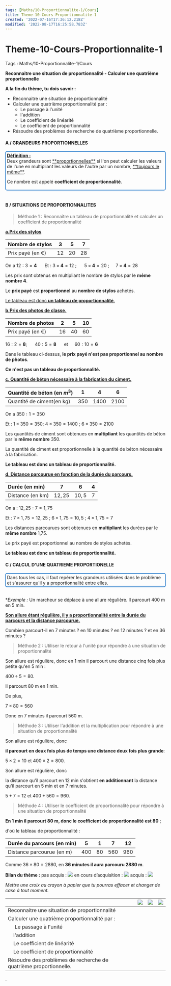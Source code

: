 ```yaml
---
tags: [Maths/10-Proportionnalite-1/Cours]
title: Theme-10-Cours-Proportionnalite-1
created: '2022-07-16T17:36:12.218Z'
modified: '2022-08-17T16:25:58.783Z'
---
```


# Theme-10-Cours-Proportionnalite-1

Tags : Maths/10-Proportionnalite-1/Cours


**Reconnaitre une situation de proportionnalité - Calculer une quatrième proportionnelle**



**A la fin du thème, tu dois savoir :**

* Reconnaitre une situation de proportionnalité
* Calculer une quatrième proportionnalité par :
     * Le passage à l'unité 
     * l'addition
     * Le coefficient de linéarité 
     * Le coefficient de proportionnalité
* Résoudre des problèmes de recherche de quatrième proportionnelle.

#### A / GRANDEURS PROPORTIONNELLES

<div style="border-radius: 5px; border: 2px solid#1c75c8; padding: 3px;">
<strong><u>Définition :</u></strong><br>
<markdown>
Deux grandeurs sont <u>**proportionnelles**</u> si l'on peut calculer les valeurs de l'une en multipliant les valeurs de l'autre par un nombre, <u>**toujours le même**</u>.

Ce nombre est appelé **coefficient de proportionnalité**.
</markdown>
</div><br>



#### B / SITUATIONS DE PROPORTIONNALITES

>Méthode 1 : Reconnaître un tableau de proportionnalité et calculer un coefficient de proportionnalité

<u>**a.Prix des stylos**</u>

|  Nombre de stylos  | $3$   | $5$  |  $7$|
|:------------------|:----:| :----:|:----:|
|  Prix payé (en €) |  $12$  | $20$ |  $28$|

On a $12 : 3 = \textbf{4}$ $\quad$ Et : $3 × \textbf{4} = 12$ ; $\quad$ $5 × \textbf{4} = 20$ ;$\quad$ $7 ×\textbf{4}= 28$

Les prix sont obtenus en multipliant le nombre de stylos par le **même nombre 4**.

Le **prix payé** est **proportionnel** au **nombre de stylos** achetés.

<u>Le tableau est donc **un tableau de proportionnalité**.</u>

<u>**b.Prix des photos de classe.**</u>

|  Nombre de photos  | $2$   | $5$ |   $10$|
|:------------------|:----:|:-----:|:----:|
|  Prix payé (en €) |  $16$ |  $40$ |  $60$|

$16 : 2 =\textbf{8}$; $\quad$ $40:5=\textbf{8}$ $\quad$ et$\quad$  $60:10=\textbf{6}$

Dans le tableau ci-dessus, **le prix payé n'est pas proportionnel au nombre de photos**.

**Ce n'est pas un tableau de proportionnalité.**

<u>**c. Quantité de béton nécessaire à la fabrication du ciment.**</u>

|  Quantité de béton (en $m^3$)  | $1$ |    $4$  |     $6$|
|:----------------------------- |:-----:|:------:|:-------:|
|  Quantité de ciment(en kg)  |   $350$  | $1 400$|   $2 100$|

On a $350 : 1 = 350$

Et : $1 × 350 = 350$; $4 × 350 = 1 400$ ; $6 × 350 = 2 100$

Les quantités de ciment sont obtenues en **multipliant** les quantités de béton par le **même nombre** 350.

La quantité de ciment est proportionnelle à la quantité de béton nécessaire à la fabrication.

**Le tableau est donc un tableau de proportionnalité.**

<u>**d. Distance parcourue en fonction de la durée du parcours.**</u>

|  Durée (en min)  |  $7$   |    $6$ |     $4$|
|:------------------|:-------:|:-----:|:----:|
|  Distance (en km) |  $12,25$ |  $10,5$ |  $7$|

On a : $12,25 : 7 = 1,75$

Et : $7 × 1,75 = 12,25$ ; $6 × 1,75 = 10,5$ ; $4 × 1,75 = 7$

Les distances parcourues sont obtenues en **multipliant** les durées par le **même nombre** 1,75.

Le prix payé est proportionnel au nombre de stylos achetés.

**Le tableau est donc un tableau de proportionnalité.**

#### C / CALCUL D'UNE QUATRIEME PROPORTIONELLE

<div style="border-radius: 5px; border: 2px solid#1c75c8; padding: 3px;">
<markdown>
Dans tous les cas, il faut repérer les grandeurs utilisées dans le problème et s'assurer qu'il y a proportionnalité entre elles.
</markdown>
</div><br>



**Exemple :* Un marcheur se déplace à une allure régulière. Il parcourt 400 m en 5 min.

<u>**Son allure étant régulière, il y a proportionnalité entre la durée du parcours et la distance parcourue.**</u>

Combien parcourt-il en 7 minutes ? en 10 minutes ? en 12 minutes ? et en 36 minutes ?

>Méthode 2 : Utiliser le retour à l'unité pour répondre à une situation de proportionnalité

Son allure est régulière, donc en 1 min il parcourt une distance cinq fois plus petite qu'en 5 min :

$400 \div 5 = 80$.

Il parcourt 80 m en 1 min.

De plus,

$7 \times 80 = 560$

Donc en 7 minutes il parcourt 560 m.

>Méthode 3 : Utiliser l'addition et la multiplication pour répondre à une situation de proportionnalité

Son allure est régulière, donc

**il parcourt en deux fois plus de temps une distance deux fois plus grande**:

$5 \times 2 = 10$ et $400 \times 2 = 800$.

Son allure est régulière, donc

la distance qu'il parcourt en 12 min s'obtient **en additionnant** la distance qu'il parcourt en 5 min et en 7 minutes.

$5  + 7 = 12$ et $400 + 560 = 960$.

>Méthode 4 : Utiliser le coefficient de proportionnalité pour répondre à une situation de proportionnalité

**En 1 min il parcourt 80 m, donc le coefficient de proportionnalité est 80** ;

d'où le tableau de proportionnalité :


| Durée du parcours (en min) |  $5$ |    $1$|   $7$  |   $12$|
|:----------------------------|:-----:|:-------:|:-----:|:----:|
| Distance parcourue (en m)  |  $400$ |  $80$|   $560$ |  $960$|

Comme $36 × 80 = 2880$, en **36 minutes il aura parcouru 2880 m**.



 **Bilan du thème :**       pas acquis : ![](@attachment/5eme--1.png)               en cours d’acquisition :   ![](@attachment/5eme--2.png)                    acquis : ![](@attachment/5eme--3.png)

*Mettre une croix au crayon à papier que tu pourras effacer et changer de case à tout moment.*


||![](@attachment/5eme--1.png)|![](@attachment/5eme--2.png)|![](@attachment/5eme--3.png)|
| :- | :-: | :-: | :-: |
| Reconnaitre une situation de proportionnalité ||||
| Calculer une quatrième proportionnalité par : ||||
| $~~~~$ Le passage à l'unité  ||||
|$~~~~$l'addition ||||
| $~~~~$Le coefficient de linéarité  ||||
|$~~~~$Le coefficient de proportionnalité ||||
| Résoudre des problèmes de recherche de quatrième proportionnelle. ||||
.
